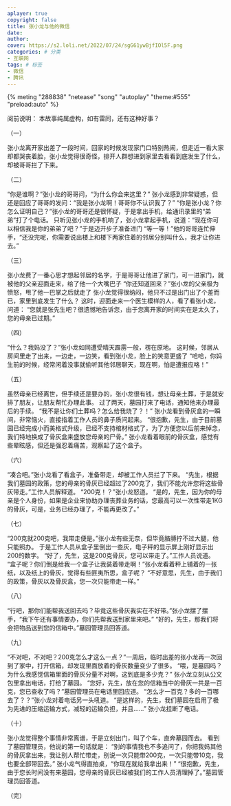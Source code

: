 ```yaml
---
aplayer: true
copyright: false
title: 张小龙与他的微信
date: 
author: 
cover: https://s2.loli.net/2022/07/24/sgG61ywBjfIOl5F.png
categories: # 分类
- 互联网
tags: # 标签
- 微信
- 腾讯
---
```

{% meting "288838" "netease" "song" "autoplay" "theme:#555" "preload:auto" %}

阅前说明：
本故事纯属虚构，如有雷同，还有这种好事？

（一）

张小龙离开家出差了一段时间，回家的时候发现家门口特别热闹，但走近一看大家却都哭丧着脸，张小龙觉得很奇怪，排开人群想进到家里去看看到底发生了什么，却被哥哥拦了下来。

（二）

“你是谁啊？”张小龙的哥哥问，“为什么你会来这里？”
张小龙感到非常疑惑，但还是回应了哥哥的发问：“我是张小龙啊！哥哥你不认识我了？”
“你是张小龙？你怎么证明自己？”张小龙的哥哥还是很怀疑，于是拿出手机，给通讯录里的“弟弟”打了个电话。
只听见张小龙的手机响了，张小龙拿起手机，说道：“现在你可以相信我是你的弟弟了吧？”于是迈开步子准备进门
“等一等！”他的哥哥连忙伸手，“还没完呢，你需要说出楼上和楼下两家住着的邻居分别叫什么，我才让你进去。”

（三）

张小龙费了一番心思才想起邻居的名字，于是哥哥让他进了家门，可一进家门，就被他的父亲迎面走来，给了他一个大嘴巴子
“你还知道回来？”张小龙的父亲极为愤怒，甩了他一巴掌之后就走了
张小龙觉得很纳闷，他只不过是出门出了个差而已，家里到底发生了什么？
这时，迎面走来一个医生模样的人，看了看张小龙，问道：
“您就是张先生吧？很遗憾地告诉您，由于您离开家的时间实在是太久了，您的母亲已过期。”

（四）

“什么？我妈没了？”张小龙如同遭受晴天霹雳一般，楞在原地。
这时候，邻居从房间里走了出来，一边走，一边笑，看到张小龙，脸上的笑意更盛了
“哈哈，你妈生前的时候，经常闲着没事就偷听其他邻居聊天，现在啊，怕是遭报应咯！”

（五）

虽然母亲已经离世，但手续还是要办的，张小龙很有钱，想让母亲土葬，于是就安排了朋友，让朋友帮忙办理此事。
过了两天，墓园打来了电话，通知他来办理最后的手续。
“我不是让你们土葬吗？怎么给我烧了？！”
张小龙看到骨灰盒的一瞬间，非常恼火，直接指着工作人员的鼻子质问起来。
“很抱歉，先生，由于目前墓园已经完成小而美格式升级，已经不支持棺材格式了，为了方便您以后前来悼念，我们特地换成了骨灰盒来盛放您母亲的尸骨。”
张小龙看着眼前的骨灰盒，感觉有些晕眩感，但还是强忍着痛苦，观察起了这个盒子。

（六）

“凑合吧。”张小龙看了看盒子，准备带走，却被工作人员拦了下来。
“先生，根据我们墓园的政策，您的母亲的骨灰已经超过了200克了，我们不能允许您将这些骨灰带走。”工作人员解释道。
“200克！？”张小龙怒道。
“是的，先生，因为你的母亲是个人身份，如果是企业来协助办理丧葬业务的话，您最高可以一次性带走1KG的骨灰，可是，业务已经办理了，不能再更改了。”

（七）

“200克就200克吧，我带走便是。”张小龙有些无奈，但毕竟胳膊拧不过大腿，他只能照办。
于是工作人员从盒子里倒出一些灰，电子秤的显示屏上刚好显示出200的数字。
“好了，先生，这是200克骨灰，您可以带走了。”工作人员说道。
“盒子呢？你们倒是给我一个盒子让我装着带走啊！”张小龙看着秤上铺着的一张纸，以及纸上的骨灰，觉得有些匪夷所思，盒子呢？
“不好意思，先生，由于我们的政策，骨灰以及骨灰盒，您一次只能带走一样。”

（八）

“行吧，那你们能帮我送回去吗？毕竟这些骨灰我实在不好带。”张小龙摆了摆手，“我下午还有事情要办，你们先帮我送到家里来吧。”
“好的，先生，那我们将会把物品送到您的信箱中。”墓园管理员回答道。

（九）

“不对吧，不对吧？200克怎么才这么一点？”一周后，临时出差的张小龙再一次回到了家中，打开信箱，却发现里面放着的骨灰数量变少了很多。
“喂，是墓园吗？为什么我感觉信箱里面的骨灰分量不对啊，这到底是多少克？”
张小龙立刻从公文包里拿出电话，打给了墓园。
“您好，先生，放在您的信箱当中的骨灰一共是一百克，您已查收了吗？”墓园管理员在电话里回应道。
“怎么才一百克？多的一百哪去了？？”张小龙对着电话另一头吼道。
“是这样的，先生，我们墓园在启用了极为先进的压缩运输方式，减轻的运输负担，并且……”
张小龙挂断了电话。

（十）

张小龙觉得整个事情非常离谱，于是立刻出门，叫了个车，直奔墓园而去。
看到了墓园管理员，他说的第一句话就是：
“别的事情我也不多追问了，你把我妈其他的骨灰拿出来，我让别人帮忙带走，别说一次只能带200克，一次只能带10克，我也要全部带回去。”
张小龙气得直拍桌，“你现在就给我拿出来！”
“很抱歉，先生，由于您长时间没有来墓园，您母亲的骨灰已经被我们的工作人员清理掉了。”墓园管理员回答道。

（完）